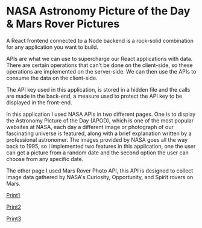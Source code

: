 # NASA Astronomy Picture of the Day & Mars Rover Pictures

A React frontend connected to a Node backend is a rock-solid combination for any application you want to build.

APIs are what we can use to supercharge our React applications with data. There are certain operations that can’t be done on the client-side, so these operations are implemented on the server-side. We can then use the APIs to consume the data on the client-side.

The API key used in this application, is stored in a hidden file and the calls are made in the back-end, a measure used to protect the API key to be displayed in the front-end.

In this application I used NASA APIs in two different pages. One is to display the Astronomy Picture of the Day (APOD), which is one of the most popular websites at NASA, each day a different image or photograph of our fascinating universe is featured, along with a brief explanation written by a professional astronomer. The images provided by NASA goes all the way back to 1995, so I implemented two features in this application, one the user can get a picture from a random date and the second option the user can choose from any specific date. 

The other page I used Mars Rover Photo API, this API is designed to collect image data gathered by NASA's Curiosity, Opportunity, and Spirit rovers on Mars.


[Print1](public/images/print1.png)

[Print2](public/images/print2.png)

[Print3](public/images/print3.png)
